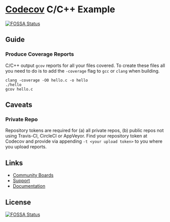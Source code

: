 # [Codecov](https://codecov.io) C/C++ Example
[![FOSSA Status](https://app.fossa.com/api/projects/git%2Bgithub.com%2Fcodecov%2Fexample-c.svg?type=shield)](https://app.fossa.com/projects/git%2Bgithub.com%2Fcodecov%2Fexample-c?ref=badge_shield)


## Guide

### Produce Coverage Reports
C/C++ output `gcov` reports for all your files covered. To create these files all you need to do is to add the `-coverage` flag to `gcc` or `clang` when building.
```
clang -coverage -O0 hello.c -o hello
./hello
gcov hello.c
```

## Caveats
### Private Repo
Repository tokens are required for (a) all private repos, (b) public repos not using Travis-CI, CircleCI or AppVeyor. Find your repository token at Codecov and provide via appending `-t <your upload token>` to you where you upload reports.

## Links
- [Community Boards](https://community.codecov.io)
- [Support](https://codecov.io/support)
- [Documentation](https://docs.codecov.io)


## License
[![FOSSA Status](https://app.fossa.com/api/projects/git%2Bgithub.com%2Fcodecov%2Fexample-c.svg?type=large)](https://app.fossa.com/projects/git%2Bgithub.com%2Fcodecov%2Fexample-c?ref=badge_large)
